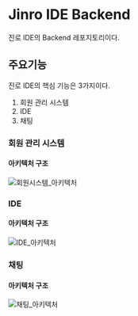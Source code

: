 # Jinro IDE Backend
진로 IDE의 Backend 레포지토리이다.

## 주요기능
진로 IDE의 핵심 기능은 3가지이다.
1. 회원 관리 시스템
2. IDE
3. 채팅
### 회원 관리 시스템
#### 아키텍처 구조
![회원시스템_아키텍처](https://github.com/OurRealRoad/web-ide-backend/assets/121798085/3e7f7260-7dfa-4f20-888e-35ed791d4fd1)
### IDE
#### 아키텍처 구조
![IDE_아키텍처](https://github.com/OurRealRoad/web-ide-backend/assets/121798085/2786d0b0-6f43-49a7-af99-282781177f80)
### 채팅
#### 아키텍처 구조
![채팅_아키텍처](https://github.com/OurRealRoad/web-ide-backend/assets/121798085/9094ca3a-cde3-42ce-9165-af600bc76982)
